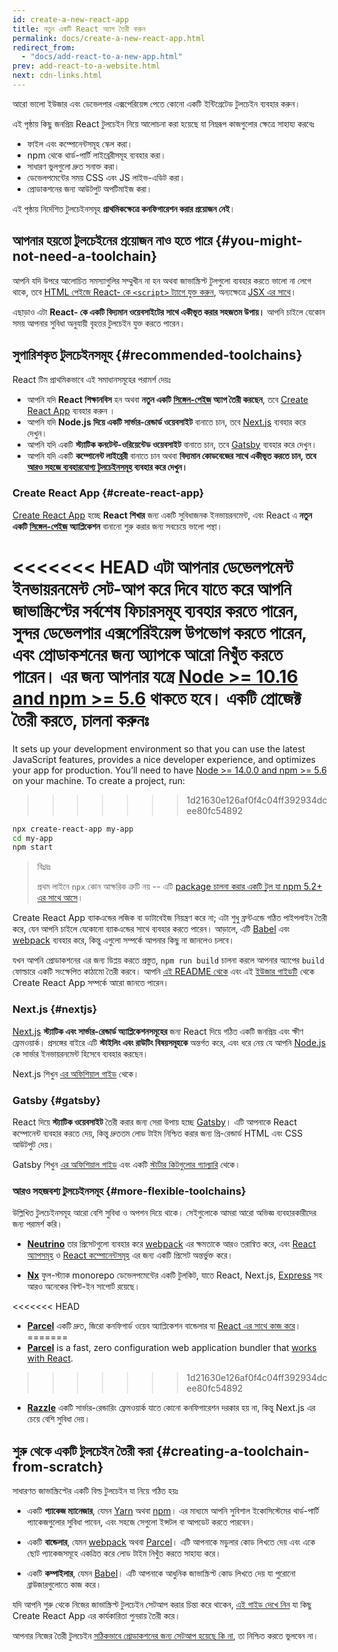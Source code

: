 ```yaml
---
id: create-a-new-react-app
title: নতুন একটি React অ্যাপ তৈরী করুন
permalink: docs/create-a-new-react-app.html
redirect_from:
  - "docs/add-react-to-a-new-app.html"
prev: add-react-to-a-website.html
next: cdn-links.html
---
```


আরো ভালো ইউজার এবং ডেভেলপার এক্সপেরিয়েন্স পেতে কোনো একটি ইন্টিগ্রেটেড টুলচেইন ব্যবহার করুন।

এই পৃষ্ঠায় কিছু জনপ্রিয় React টুলচেইন নিয়ে আলোচনা করা হয়েছে যা নিম্নরূপ কাজগুলোর ক্ষেত্রে সাহায্য করবেঃ

* ফাইল এবং কম্পোনেন্টসমূহ স্কেল করা।
* npm থেকে থার্ড-পার্টি লাইব্রেরীসমূহ ব্যবহার করা।
* সাধারণ ভুলগুলো দ্রুত সনাক্ত করা।
* ডেভেলপমেন্টের সময় CSS এবং JS লাইভ-এডিট করা।
* প্রোডাকশনের জন্য আউটপুট অপটিমাইজ করা। 

এই পৃষ্ঠায় নির্দেশিত টুলচেইনসমূহ **প্রাথমিকক্ষেত্রে কনফিগারেশন করার প্রয়োজন নেই**।

## আপনার হয়তো টুলচেইনের প্রয়োজন নাও হতে পারে {#you-might-not-need-a-toolchain}

আপনি যদি উপরে আলোচিত সমস্যাগুলির সম্মুখীন না হন অথবা জাভাস্ক্রিপ্ট টুলগুলো ব্যবহার করতে ভালো না লেগে থাকে, তবে [HTML পেইজে React- কে `<script>` ট্যাগে যুক্ত করুন](/docs/add-react-to-a-website.html), অন্যক্ষেত্রে [JSX এর সাথে](/docs/add-react-to-a-website.html#optional-try-react-with-jsx)।

এছাড়াও এটা **React- কে একটি বিদ্যমান ওয়েবসাইটের সাথে একীভূত করার সহজতম উপায়।** আপনি চাইলে যেকোন সময় আপনার সুবিধা অনুযায়ী বৃহত্তর টুলচেইন যুক্ত করতে পারেন।

## সুপারিশকৃত টুলচেইনসমূহ {#recommended-toolchains}

React টিম প্রাথমিকভাবে এই সমাধানসমূহের পরামর্শ দেয়ঃ  

- আপনি যদি **React শিক্ষানবিস** হন অথবা **নতুন একটি [সিঙ্গেল-পেইজ](/docs/glossary.html#single-page-application) অ্যাপ তৈরী করছেন**, তবে [Create React App](#create-react-app) ব্যবহার করুন ।
- আপনি যদি **Node.js দিয়ে একটি সার্ভার-রেন্ডার্ড ওয়েবসাইট** বানাতে চান, তবে [Next.js](#nextjs) ব্যবহার করে দেখুন।
- আপনি যদি একটি **স্ট্যাটিক কনটেন্ট-ওরিয়েন্টেড ওয়েবসাইট** বানাতে চান, তবে [Gatsby](#gatsby) ব্যবহার করে দেখুন।
- আপনি যদি একটি **কম্পোনেন্ট লাইব্রেরী** বানাতে চান অথবা **বিদ্যমান কোডবেজের সাথে একীভূত করতে চান, তবে [আরও সহজে ব্যবহারযোগ্য টুলচেইনসমূহ](#more-flexible-toolchains) ব্যবহার করে দেখুন।**

### Create React App {#create-react-app}

[Create React App](https://github.com/facebookincubator/create-react-app) হচ্ছে **React শিখার** জন্য একটি সুবিধাজনক ইনভায়রনমেন্ট, এবং React এ **নতুন একটি [সিঙ্গেল-পেইজ](/docs/glossary.html#single-page-application) অ্যাপ্লিকেশন** বানানো শুরু করার জন্য সবচেয়ে ভালো পন্থা।

<<<<<<< HEAD
এটা আপনার ডেভেলপমেন্ট ইনভায়রনমেন্ট সেট-আপ করে দিবে যাতে করে আপনি জাভাস্ক্রিপ্টের সর্বশেষ ফিচারসমূহ ব্যবহার করতে পারেন, সুন্দর ডেভেলপার এক্সপেরিইয়েন্স উপভোগ করতে পারেন, এবং প্রোডাকশনের জন্য অ্যাপকে আরো নিখুঁত করতে পারেন। এর জন্য আপনার যন্ত্রে [Node >= 10.16 and npm >= 5.6](https://nodejs.org/en/) থাকতে হবে। একটি প্রোজেক্ট তৈরী করতে, চালনা করুনঃ
=======
It sets up your development environment so that you can use the latest JavaScript features, provides a nice developer experience, and optimizes your app for production. You’ll need to have [Node >= 14.0.0 and npm >= 5.6](https://nodejs.org/en/) on your machine. To create a project, run:
>>>>>>> 1d21630e126af0f4c04ff392934dcee80fc54892

```bash
npx create-react-app my-app
cd my-app
npm start
```

>বিঃদ্রঃ
>
>প্রথম লাইনে `npx` কোন আক্ষরিক ত্রুটি নয় -- এটি [package চালনা করার একটি টুল যা npm 5.2+ এর সাথে আসে](https://medium.com/@maybekatz/introducing-npx-an-npm-package-runner-55f7d4bd282b)।

Create React App ব্যাকএন্ডের লজিক বা ডাটাবেইজ নিয়ন্ত্রণ করে না; এটা শুধু ফ্রন্টএন্ডে গঠিত পাইপলাইন তৈরী করে, যেন আপনি চাইলে যেকোনো ব্যাকএন্ডের সাথে ব্যবহার করতে পারেন। আড়ালে, এটি [Babel](https://babeljs.io/) এবং [webpack](https://webpack.js.org/) ব্যবহার করে, কিন্তু এগুলো সম্পর্কে আপনার কিছু না জানলেও চলবে।

যখন আপনি প্রোডাকশনের এর জন্য ডিপ্লয় করতে প্রস্তুত, `npm run build` চালনা করলে আপনার অ্যাপের `build` ফোল্ডারে একটি সংক্ষেপিত কাঠামো তৈরী করবে। আপনি [এই README থেকে](https://github.com/facebookincubator/create-react-app#create-react-app--) এবং এই [ইউজার গাইডটি](https://facebook.github.io/create-react-app/) থেকে Create React App সম্পর্কে আরো জানতে পারেন।

### Next.js {#nextjs}

[Next.js](https://nextjs.org/) **স্ট্যাটিক এবং সার্ভার-রেন্ডার্ড অ্যাপ্লিকেশনসমূহের** জন্য React দিয়ে গঠিত একটি জনপ্রিয় এবং ক্ষীণ ফ্রেমওয়ার্ক। প্রসঙ্গের বাইরে এটি **স্টাইলিং এবং রাউটিং বিষয়সমূহকে** অন্তর্গত করে, এবং ধরে নেয় যে আপনি [Node.js](https://nodejs.org/) কে সার্ভার ইনভায়রনমেন্ট হিসেবে ব্যবহার করছেন।

Next.js শিখুন [এর অফিশিয়াল গাইড](https://nextjs.org/learn/) থেকে।

### Gatsby {#gatsby}

React দিয়ে **স্ট্যাটিক ওয়েবসাইট** তৈরী করার জন্য সেরা উপায় হচ্ছে [Gatsby](https://www.gatsbyjs.org/)। এটি আপনাকে React কম্পোনেন্ট ব্যবহার করতে দেয়, কিন্তু দ্রুততম লোড টাইম নিশ্চিত করার জন্য প্রি-রেন্ডার্ড HTML এবং CSS আউটপুট দেয়।

Gatsby শিখুন [এর অফিশিয়াল গাইড](https://www.gatsbyjs.org/docs/) এবং একটি [স্টার্টার কিটগুলোর  গ্যাল্যারি](https://www.gatsbyjs.org/docs/gatsby-starters/) থেকে।

### আরও সহজবশ্য টুলচেইনসমূহ {#more-flexible-toolchains}

উল্লিখিত টুলচেইনসমূহ আরো বেশি সুবিধা ও অপশন দিয়ে থাকে। সেইগুলোকে আমরা আরো অভিজ্ঞ ব্যবহারকারীদের জন্য পরামর্শ করি।

- **[Neutrino](https://neutrinojs.org/)** তার প্রিসেটগুলো ব্যবহার করে [webpack](https://webpack.js.org/) এর ক্ষমতাকে আরও তরান্বিত করে, এবং [React অ্যাপসমূহ](https://neutrinojs.org/packages/react/) ও [React কম্পোনেন্টসমূহ](https://neutrinojs.org/packages/react-components/) এর জন্য একটি প্রিসেট অন্তর্ভুক্ত করে।

- **[Nx](https://nx.dev/react)** ফুল-স্ট্যাক monorepo ডেভেলপমেন্টের একটি টুলকিট, যাতে React, Next.js, [Express](https://expressjs.com/) সহ আরও অনেকের বিল্ট-ইন সাপোর্ট রয়েছে।

<<<<<<< HEAD
- **[Parcel](https://parceljs.org/)** একটি দ্রুত, জিরো কনফিগার্ড ওয়েব অ্যাপ্লিকেশন বান্ডেলার যা [React এর সাথে কাজ করে](https://parceljs.org/recipes.html#react)।
=======
- **[Parcel](https://parceljs.org/)** is a fast, zero configuration web application bundler that [works with React](https://parceljs.org/recipes/react/).
>>>>>>> 1d21630e126af0f4c04ff392934dcee80fc54892

- **[Razzle](https://github.com/jaredpalmer/razzle)** একটি সার্ভার-রেন্ডারিং ফ্রেমওয়ার্ক যাতে কোনো কনফিগারেশন দরকার হয় না, কিন্তু Next.js এর চেয়ে বেশি সুবিধা দেয়।

## শুরু থেকে একটি টুলচেইন তৈরী করা {#creating-a-toolchain-from-scratch}

সাধারণত জাভাস্ক্রিপ্টের একটি বিল্ড টুলচেইন যা নিয়ে গঠিত হয়ঃ

* একটি **প্যাকেজ ম্যানেজার**, যেমন [Yarn](https://yarnpkg.com/) অথবা [npm](https://www.npmjs.com/)। এর মাধ্যমে আপনি সুবিশাল ইকোসিস্টেমের থার্ড-পার্টি প্যাকেজগুলোর সুবিধা পাবেন, এবং সহজে সেগুলো ইন্সটল বা আপডেট করতে পারবেন।

* একটি **বান্ডেলার**, যেমন [webpack](https://webpack.js.org/) অথবা [Parcel](https://parceljs.org/)। এটি আপনাকে মডুলার কোড লিখতে দেয় এবং একে ছোট প্যাকেজসমূহে একত্রিত করে লোড টাইম নিখুঁত করতে সাহায্য করে।

* একটি **কম্পাইলার**, যেমন [Babel](https://babeljs.io/)। এটি আপনাকে আধুনিক জাভাস্ক্রিপ্ট কোড লিখতে দেয় যা পুরোনো ব্রাউজারগুলোতে কাজ করে।

যদি আপনি শুরু থেকে নিজের জাভাস্ক্রিপ্ট টুলচেইন সেটআপ করার চিন্তা করে থাকেন, [এই গাইড দেখে নিন](https://blog.usejournal.com/creating-a-react-app-from-scratch-f3c693b84658) যা কিছু Create React App এর কার্যকারিতা পুনরায় তৈরী করে।

আপনার নিজের তৈরী টুলচেইন [সঠিকভাবে প্রোডাকশনের জন্য সেটআপ হয়েছে কি না](/docs/optimizing-performance.html#use-the-production-build), তা নিশ্চিত করতে ভুলবেন না।
